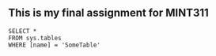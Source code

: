  ## This is my final assignment for MINT311


 
  ```tsql
 SELECT *
 FROM sys.tables
 WHERE [name] = 'SomeTable'
 ```
